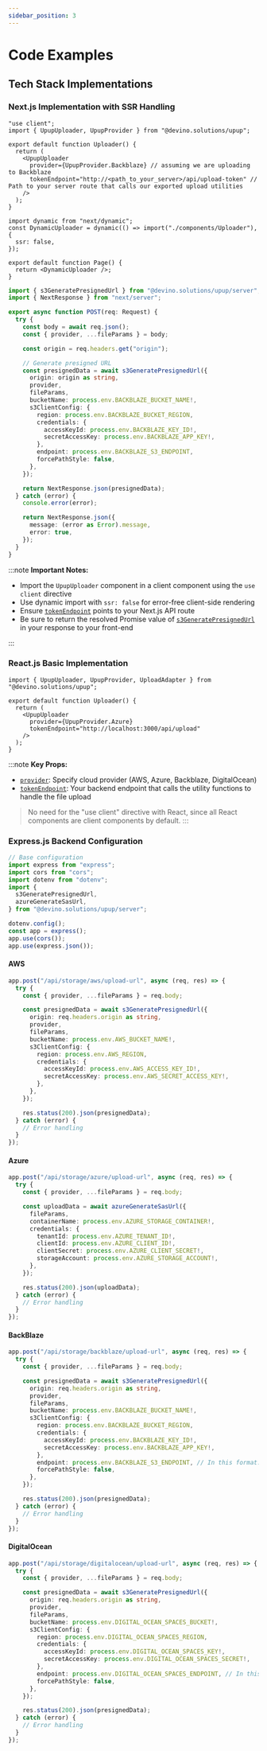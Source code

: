 ```yaml
---
sidebar_position: 3
---
```


# Code Examples

## Tech Stack Implementations

### Next.js Implementation with SSR Handling

```tsx
"use client";
import { UpupUploader, UpupProvider } from "@devino.solutions/upup";

export default function Uploader() {
  return (
    <UpupUploader
      provider={UpupProvider.Backblaze} // assuming we are uploading to Backblaze
      tokenEndpoint="http://<path_to_your_server>/api/upload-token" // Path to your server route that calls our exported upload utilities
    />
  );
}
```

```tsx
import dynamic from "next/dynamic";
const DynamicUploader = dynamic(() => import("./components/Uploader"), {
  ssr: false,
});

export default function Page() {
  return <DynamicUploader />;
}
```

```ts
import { s3GeneratePresignedUrl } from "@devino.solutions/upup/server";
import { NextResponse } from "next/server";

export async function POST(req: Request) {
  try {
    const body = await req.json();
    const { provider, ...fileParams } = body;

    const origin = req.headers.get("origin");

    // Generate presigned URL
    const presignedData = await s3GeneratePresignedUrl({
      origin: origin as string,
      provider,
      fileParams,
      bucketName: process.env.BACKBLAZE_BUCKET_NAME!,
      s3ClientConfig: {
        region: process.env.BACKBLAZE_BUCKET_REGION,
        credentials: {
          accessKeyId: process.env.BACKBLAZE_KEY_ID!,
          secretAccessKey: process.env.BACKBLAZE_APP_KEY!,
        },
        endpoint: process.env.BACKBLAZE_S3_ENDPOINT,
        forcePathStyle: false,
      },
    });

    return NextResponse.json(presignedData);
  } catch (error) {
    console.error(error);

    return NextResponse.json({
      message: (error as Error).message,
      error: true,
    });
  }
}
```

:::note
**Important Notes:**

- Import the `UpupUploader` component in a client component using the `use client` directive
- Use dynamic import with `ssr: false` for error-free client-side rendering
- Ensure [`tokenEndpoint`](/docs/api-reference/upupuploader/required-props.md#tokenendpoint) points to your Next.js API route
- Be sure to return the resolved Promise value of [`s3GeneratePresignedUrl`](/docs/api-reference/s3-generate-presigned-url.md) in your response to your front-end

:::

### React.js Basic Implementation

```tsx
import { UpupUploader, UpupProvider, UploadAdapter } from "@devino.solutions/upup";

export default function Uploader() {
  return (
    <UpupUploader
      provider={UpupProvider.Azure}
      tokenEndpoint="http://localhost:3000/api/upload"
    />
  );
}
```

:::note
**Key Props:**

- [`provider`](/docs/api-reference/upupuploader/required-props.md#provider): Specify cloud provider (AWS, Azure, Backblaze, DigitalOcean)
- [`tokenEndpoint`](/docs/api-reference/upupuploader/required-props.md#tokenendpoint): Your backend endpoint that calls the utility functions to handle the file upload

> No need for the "use client" directive with React, since all React components are client components by default.
:::

### Express.js Backend Configuration

```ts
// Base configuration
import express from "express";
import cors from "cors";
import dotenv from "dotenv";
import {
  s3GeneratePresignedUrl,
  azureGenerateSasUrl,
} from "@devino.solutions/upup/server";

dotenv.config();
const app = express();
app.use(cors());
app.use(express.json());
```

#### AWS

```ts
app.post("/api/storage/aws/upload-url", async (req, res) => {
  try {
    const { provider, ...fileParams } = req.body;

    const presignedData = await s3GeneratePresignedUrl({
      origin: req.headers.origin as string,
      provider,
      fileParams,
      bucketName: process.env.AWS_BUCKET_NAME!,
      s3ClientConfig: {
        region: process.env.AWS_REGION,
        credentials: {
          accessKeyId: process.env.AWS_ACCESS_KEY_ID!,
          secretAccessKey: process.env.AWS_SECRET_ACCESS_KEY!,
        },
      },
    });

    res.status(200).json(presignedData);
  } catch (error) {
    // Error handling
  }
});
```

#### Azure

```ts
app.post("/api/storage/azure/upload-url", async (req, res) => {
  try {
    const { provider, ...fileParams } = req.body;

    const uploadData = await azureGenerateSasUrl({
      fileParams,
      containerName: process.env.AZURE_STORAGE_CONTAINER!,
      credentials: {
        tenantId: process.env.AZURE_TENANT_ID!,
        clientId: process.env.AZURE_CLIENT_ID!,
        clientSecret: process.env.AZURE_CLIENT_SECRET!,
        storageAccount: process.env.AZURE_STORAGE_ACCOUNT!,
      },
    });

    res.status(200).json(uploadData);
  } catch (error) {
    // Error handling
  }
});
```

#### BackBlaze

```ts
app.post("/api/storage/backblaze/upload-url", async (req, res) => {
  try {
    const { provider, ...fileParams } = req.body;

    const presignedData = await s3GeneratePresignedUrl({
      origin: req.headers.origin as string,
      provider,
      fileParams,
      bucketName: process.env.BACKBLAZE_BUCKET_NAME!,
      s3ClientConfig: {
        region: process.env.BACKBLAZE_BUCKET_REGION,
        credentials: {
          accessKeyId: process.env.BACKBLAZE_KEY_ID!,
          secretAccessKey: process.env.BACKBLAZE_APP_KEY!,
        },
        endpoint: process.env.BACKBLAZE_S3_ENDPOINT, // In this format: https://...
        forcePathStyle: false,
      },
    });

    res.status(200).json(presignedData);
  } catch (error) {
    // Error handling
  }
});
```

#### DigitalOcean

```ts
app.post("/api/storage/digitalocean/upload-url", async (req, res) => {
  try {
    const { provider, ...fileParams } = req.body;

    const presignedData = await s3GeneratePresignedUrl({
      origin: req.headers.origin as string,
      provider,
      fileParams,
      bucketName: process.env.DIGITAL_OCEAN_SPACES_BUCKET!,
      s3ClientConfig: {
        region: process.env.DIGITAL_OCEAN_SPACES_REGION,
        credentials: {
          accessKeyId: process.env.DIGITAL_OCEAN_SPACES_KEY!,
          secretAccessKey: process.env.DIGITAL_OCEAN_SPACES_SECRET!,
        },
        endpoint: process.env.DIGITAL_OCEAN_SPACES_ENDPOINT, // In this format: https://...
        forcePathStyle: false,
      },
    });

    res.status(200).json(presignedData);
  } catch (error) {
    // Error handling
  }
});
```
